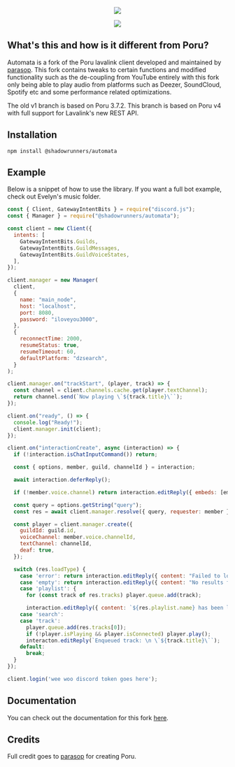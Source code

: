 <p align="center">
  <img src="https://i.imgur.com/GTPBh5x.png" />
</p>

<div align="center"> 
  <img src="https://deepsource.io/gh/shadowrunners/Automata.svg/?label=active+issues&show_trend=true&token=lWLKFmoDqIp0GpfoY2sCAJS2"/>
</div>

## What's this and how is it different from Poru?

Automata is a fork of the Poru lavalink client developed and maintained by [parasop](https://github.com/parasop). This fork contains tweaks to certain functions and modified functionality such as the de-coupling from YouTube entirely with this fork only being able to play audio from platforms such as Deezer, SoundCloud, Spotify etc and some performance related optimizations.

The old v1 branch is based on Poru 3.7.2. This branch is based on Poru v4 with full support for Lavalink's new REST API.

## Installation

```
npm install @shadowrunners/automata
```

## Example
Below is a snippet of how to use the library. If you want a full bot example, check out Evelyn's music folder.

```javascript
const { Client, GatewayIntentBits } = require("discord.js");
const { Manager } = require("@shadowrunners/automata");

const client = new Client({
  intents: [
    GatewayIntentBits.Guilds,
    GatewayIntentBits.GuildMessages,
    GatewayIntentBits.GuildVoiceStates,
  ],
});

client.manager = new Manager(
  client,
  {
    name: "main_node",
    host: "localhost",
    port: 8080,
    password: "iloveyou3000",
  },
  {
    reconnectTime: 2000,
    resumeStatus: true,
    resumeTimeout: 60,
    defaultPlatform: "dzsearch",
  }
);

client.manager.on("trackStart", (player, track) => {
  const channel = client.channels.cache.get(player.textChannel);
  return channel.send(`Now playing \`${track.title}\``);
});

client.on("ready", () => {
  console.log("Ready!");
  client.manager.init(client);
});

client.on("interactionCreate", async (interaction) => {
  if (!interaction.isChatInputCommand()) return;

  const { options, member, guild, channelId } = interaction;

  await interaction.deferReply();

  if (!member.voice.channel) return interaction.editReply({ embeds: [embed.setDescription('🔹 | You need to be in a voice channel to use this command.')] });

  const query = options.getString("query");
  const res = await client.manager.resolve({ query, requester: member });

  const player = client.manager.create({
    guildId: guild.id,
    voiceChannel: member.voice.channelId,
    textChannel: channelId,
    deaf: true,
  });

  switch (res.loadType) {
    case 'error': return interaction.editReply({ content: "Failed to load track." });
    case 'empty': return interaction.editReply({ content: "No results found." });
    case 'playlist': {
      for (const track of res.tracks) player.queue.add(track);

      interaction.editReply({ content: `${res.playlist.name} has been loaded with ${res.playlsit.tracks.length}` });
    case 'search':
    case 'track':
      player.queue.add(res.tracks[0]);
      if (!player.isPlaying && player.isConnected) player.play();
      interacton.editReply(`Enqueued track: \n \`${track.title}\``);
    default:
      break;
  }
});

client.login('wee woo discord token goes here');
```

## Documentation
You can check out the documentation for this fork [here](https://automata.js.org).

## Credits

Full credit goes to [parasop](https://github.com/parasop) for creating Poru.
